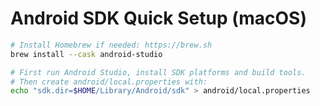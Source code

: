 # Android SDK Quick Setup (macOS)

```bash
# Install Homebrew if needed: https://brew.sh
brew install --cask android-studio

# First run Android Studio, install SDK platforms and build tools.
# Then create android/local.properties with:
echo "sdk.dir=$HOME/Library/Android/sdk" > android/local.properties
```
